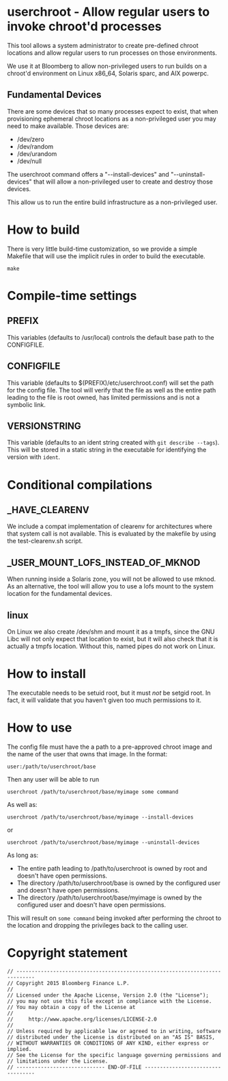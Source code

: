 # userchroot - Allow regular users to invoke chroot'd processes

This tool allows a system administrator to create pre-defined chroot
locations and allow regular users to run processes on those
environments.

We use it at Bloomberg to allow non-privileged users to run builds on
a chroot'd environment on Linux x86_64, Solaris sparc, and AIX
powerpc.

## Fundamental Devices

There are some devices that so many processes expect to exist, that
when provisioning ephemeral chroot locations as a non-privileged user
you may need to make available. Those devices are:

 * /dev/zero
 * /dev/random
 * /dev/urandom
 * /dev/null

The userchroot command offers a "--install-devices" and
"--uninstall-devices" that will allow a non-privileged user to create
and destroy those devices.

This allow us to run the entire build infrastructure as a
non-privileged user.

# How to build

There is very little build-time customization, so we provide a simple
Makefile that will use the implicit rules in order to build the
executable.

```
make
```

# Compile-time settings

## PREFIX

This variables (defaults to /usr/local) controls the default base path
to the CONFIGFILE.

## CONFIGFILE

This variable (defaults to $(PREFIX)/etc/userchroot.conf) will set the
path for the config file. The tool will verify that the file as well
as the entire path leading to the file is root owned, has limited
permissions and is not a symbolic link.

## VERSIONSTRING

This variable (defaults to an ident string created with `git describe
--tags`). This will be stored in a static string in the executable for
identifying the version with `ident`.

# Conditional compilations

## _HAVE_CLEARENV

We include a compat implementation of clearenv for architectures where
that system call is not available. This is evaluated by the makefile
by using the test-clearenv.sh script.

## _USER_MOUNT_LOFS_INSTEAD_OF_MKNOD

When running inside a Solaris zone, you will not be allowed to use
mknod. As an alternative, the tool will allow you to use a lofs mount
to the system location for the fundamental devices.

## __linux__

On Linux we also create /dev/shm and mount it as a tmpfs, since the
GNU Libc will not only expect that location to exist, but it will also
check that it is actually a tmpfs location. Without this, named pipes
do not work on Linux.

# How to install

The executable needs to be setuid root, but it must *not* be setgid
root. In fact, it will validate that you haven't given too much
permissions to it.

# How to use

The config file must have the a path to a pre-approved chroot image
and the name of the user that owns that image. In the format:

```
user:/path/to/userchroot/base
```

Then any user will be able to run

```
userchroot /path/to/userchroot/base/myimage some command
```

As well as:

```
userchroot /path/to/userchroot/base/myimage --install-devices
```

or

```
userchroot /path/to/userchroot/base/myimage --uninstall-devices
```

As long as:

 * The entire path leading to /path/to/userchroot is owned by root and
   doesn't have open permissions.
 * The directory /path/to/userchroot/base is owned by the configured
   user and doesn't have open permissions.
 * The directory /path/to/userchroot/base/myimage is owned by the
   configured user and doesn't have open permissions.

This will result on ```some command``` being invoked after performing
the chroot to the location and dropping the privileges back to the
calling user.

# Copyright statement


```
// ----------------------------------------------------------------------------
// Copyright 2015 Bloomberg Finance L.P.
//
// Licensed under the Apache License, Version 2.0 (the "License");
// you may not use this file except in compliance with the License.
// You may obtain a copy of the License at
//
//     http://www.apache.org/licenses/LICENSE-2.0
//
// Unless required by applicable law or agreed to in writing, software
// distributed under the License is distributed on an "AS IS" BASIS,
// WITHOUT WARRANTIES OR CONDITIONS OF ANY KIND, either express or implied.
// See the License for the specific language governing permissions and
// limitations under the License.
// ----------------------------- END-OF-FILE ----------------------------------
```
